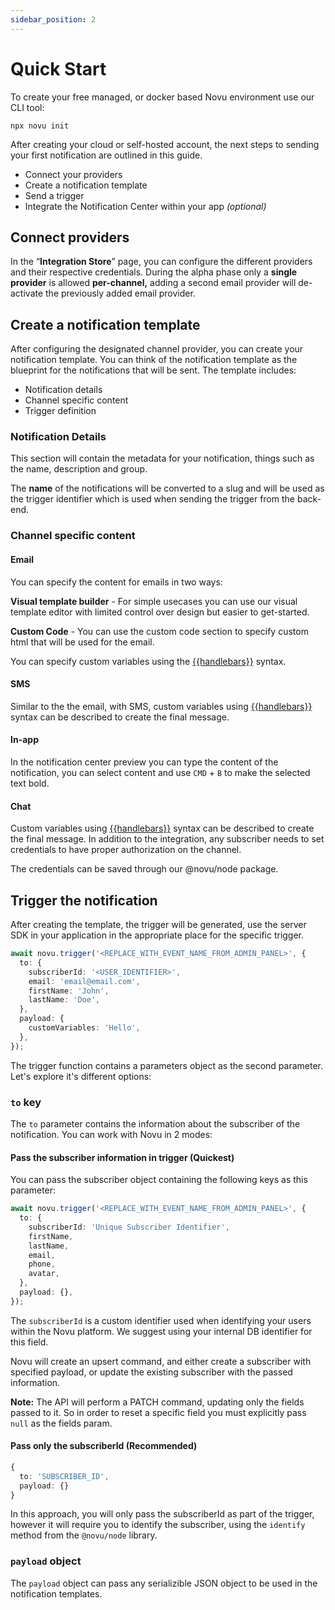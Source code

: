 ```yaml
---
sidebar_position: 2
---
```


# Quick Start

To create your free managed, or docker based Novu environment use our CLI tool:

```shell
npx novu init
```

After creating your cloud or self-hosted account, the next steps to sending your first notification are outlined in this guide.

- Connect your providers
- Create a notification template
- Send a trigger
- Integrate the Notification Center within your app _(optional)_

## Connect providers

In the “**Integration Store**” page, you can configure the different providers and their respective credentials. During the alpha phase only a **single provider** is allowed **per-channel,** adding a second email provider will de-activate the previously added email provider.

## Create a notification template

After configuring the designated channel provider, you can create your notification template. You can think of the notification template as the blueprint for the notifications that will be sent. The template includes:

- Notification details
- Channel specific content
- Trigger definition

### Notification Details

This section will contain the metadata for your notification, things such as the name, description and group.

The **name** of the notifications will be converted to a slug and will be used as the trigger identifier which is used when sending the trigger from the back-end.

### Channel specific content

#### Email

You can specify the content for emails in two ways:

**Visual template builder** - For simple usecases you can use our visual template editor with limited control over design but easier to get-started.

**Custom Code** - You can use the custom code section to specify custom html that will be used for the email.

You can specify custom variables using the [{{handlebars}}](https://handlebarsjs.com/guide/) syntax.

#### SMS

Similar to the the email, with SMS, custom variables using [{{handlebars}}](https://handlebarsjs.com/guide/) syntax can be described to create the final message.

#### In-app

In the notification center preview you can type the content of the notification, you can select content and use `CMD` + `B` to make the selected text bold.

#### Chat

Custom variables using [{{handlebars}}](https://handlebarsjs.com/guide/) syntax can be described to create the final message.
In addition to the integration, any subscriber needs to set credentials to have proper authorization on the channel.

The credentials can be saved through our @novu/node package.

## Trigger the notification

After creating the template, the trigger will be generated, use the server SDK in your application in the appropriate place for the specific trigger.

```typescript
await novu.trigger('<REPLACE_WITH_EVENT_NAME_FROM_ADMIN_PANEL>', {
  to: {
    subscriberId: '<USER_IDENTIFIER>',
    email: 'email@email.com',
    firstName: 'John',
    lastName: 'Doe',
  },
  payload: {
    customVariables: 'Hello',
  },
});
```

The trigger function contains a parameters object as the second parameter. Let's explore it's different options:

### `to` key

The `to` parameter contains the information about the subscriber of the notification. You can work with Novu in 2 modes:

#### Pass the subscriber information in trigger (Quickest)

You can pass the subscriber object containing the following keys as this parameter:

```typescript
await novu.trigger('<REPLACE_WITH_EVENT_NAME_FROM_ADMIN_PANEL>', {
  to: {
    subscriberId: 'Unique Subscriber Identifier',
    firstName,
    lastName,
    email,
    phone,
    avatar,
  },
  payload: {},
});
```

The `subscriberId` is a custom identifier used when identifying your users within the Novu platform. We suggest using your internal DB identifier for this field.

Novu will create an upsert command, and either create a subscriber with specified payload, or update the existing subscriber with the passed information.

**Note:** The API will perform a PATCH command, updating only the fields passed to it. So in order to reset a specific field you must explicitly pass `null` as the fields param.

#### Pass only the subscriberId (Recommended)

```typescript
{
  to: 'SUBSCRIBER_ID',
  payload: {}
}
```

In this approach, you will only pass the subscriberId as part of the trigger, however it will require you to identify the subscriber, using the `identify` method from the `@novu/node` library.

### `payload` object

The `payload` object can pass any serializible JSON object to be used in the notification templates.
